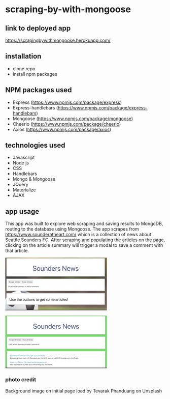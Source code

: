# scraping-by-with-mongoose

## link to deployed app

https://scrapingbywithmongoose.herokuapp.com/

## installation
* clone repo
* install npm packages

## NPM packages used
* Express (https://www.npmjs.com/package/express)
* Express-handlebars (https://www.npmjs.com/package/express-handlebars)
* Mongoose (https://www.npmjs.com/package/mongoose)
* Cheerio (https://www.npmjs.com/package/cheerio)
* Axios (https://www.npmjs.com/package/axios)

## technologies used
* Javascript
* Node js
* CSS
* Handlebars
* Mongo & Mongoose
* JQuery
* Materialize
* AJAX

## app usage

This app was built to explore web scraping and saving results to MongoDB, routing to the database using Mongoose.  The app scrapes from https://www.sounderatheart.com/ which is a collection of news about Seattle Sounders FC.  After scraping and populating the articles on the page, clicking on the article summary will trigger a modal to save a comment with that article.

![](https://github.com/snowAK34/scraping-by-with-mongoose/blob/master/public/readme_gifs/app_page.gif?raw=true)

![](https://github.com/snowAK34/scraping-by-with-mongoose/blob/master/public/readme_gifs/comment.gif?raw=true)

### photo credit

Background image on initial page load by Tevarak Phanduang on Unsplash
